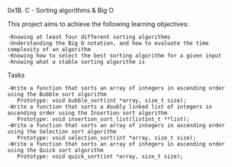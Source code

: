 0x1B. C - Sorting algorithms & Big O

This project aims to achieve the following learning objectives:

	-Knowing at least four different sorting algorithms
	-Understanding the Big O notation, and how to evaluate the time complexity of an algorithm
	-Knowing how to select the best sorting algorithm for a given input
	-Knowing what a stable sorting algorithm is

Tasks

	-Write a function that sorts an array of integers in ascending order using the Bubble sort algorithm
	   Prototype: void bubble_sort(int *array, size_t size);
	-Write a function that sorts a doubly linked list of integers in ascending order using the Insertion sort algorithm
	   Prototype: void insertion_sort_list(listint_t **list);
	-Write a function that sorts an array of integers in ascending order using the Selection sort algorithm
	   Prototype: void selection_sort(int *array, size_t size);
	-Write a function that sorts an array of integers in ascending order using the Quick sort algorithm
	   Prototype: void quick_sort(int *array, size_t size);
